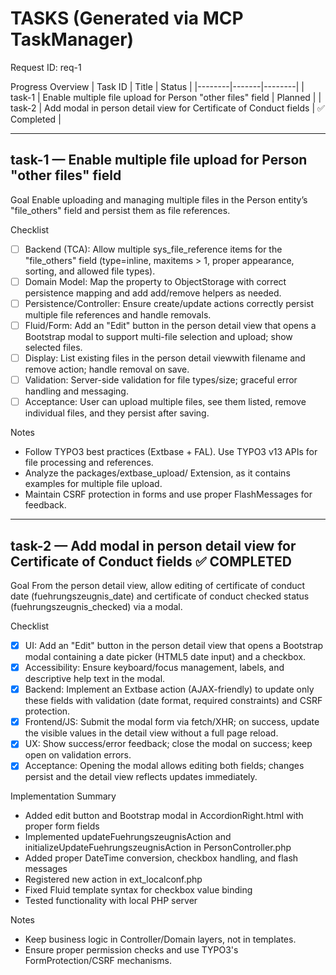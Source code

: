 # TASKS (Generated via MCP TaskManager)

Request ID: req-1

Progress Overview
| Task ID | Title | Status |
|--------|-------|--------|
| task-1 | Enable multiple file upload for Person "other files" field | Planned |
| task-2 | Add modal in person detail view for Certificate of Conduct fields | ✅ Completed |

---

## task-1 — Enable multiple file upload for Person "other files" field

Goal
Enable uploading and managing multiple files in the Person entity’s "file_others" field and persist them as file references.

Checklist
- [ ] Backend (TCA): Allow multiple sys_file_reference items for the "file_others" field (type=inline, maxitems > 1, proper appearance, sorting, and allowed file types).
- [ ] Domain Model: Map the property to ObjectStorage<FileReference> with correct persistence mapping and add add/remove helpers as needed.
- [ ] Persistence/Controller: Ensure create/update actions correctly persist multiple file references and handle removals.
- [ ] Fluid/Form: Add an "Edit" button in the person detail view that opens a Bootstrap modal to support multi-file selection and upload; show selected files.
- [ ] Display: List existing files in the person detail viewwith filename and remove action; handle removal on save.
- [ ] Validation: Server-side validation for file types/size; graceful error handling and messaging.
- [ ] Acceptance: User can upload multiple files, see them listed, remove individual files, and they persist after saving.

Notes
- Follow TYPO3 best practices (Extbase + FAL). Use TYPO3 v13 APIs for file processing and references.
- Analyze the packages/extbase_upload/ Extension, as it contains examples for multiple file upload.
- Maintain CSRF protection in forms and use proper FlashMessages for feedback.

---

## task-2 — Add modal in person detail view for Certificate of Conduct fields ✅ COMPLETED

Goal
From the person detail view, allow editing of certificate of conduct date (fuehrungszeugnis_date) and certificate of conduct checked status (fuehrungszeugnis_checked) via a modal.

Checklist
- [x] UI: Add an "Edit" button in the person detail view that opens a Bootstrap modal containing a date picker (HTML5 date input) and a checkbox.
- [x] Accessibility: Ensure keyboard/focus management, labels, and descriptive help text in the modal.
- [x] Backend: Implement an Extbase action (AJAX-friendly) to update only these fields with validation (date format, required constraints) and CSRF protection.
- [x] Frontend/JS: Submit the modal form via fetch/XHR; on success, update the visible values in the detail view without a full page reload.
- [x] UX: Show success/error feedback; close the modal on success; keep open on validation errors.
- [x] Acceptance: Opening the modal allows editing both fields; changes persist and the detail view reflects updates immediately.

Implementation Summary
- Added edit button and Bootstrap modal in AccordionRight.html with proper form fields
- Implemented updateFuehrungszeugnisAction and initializeUpdateFuehrungszeugnisAction in PersonController.php
- Added proper DateTime conversion, checkbox handling, and flash messages
- Registered new action in ext_localconf.php
- Fixed Fluid template syntax for checkbox value binding
- Tested functionality with local PHP server

Notes
- Keep business logic in Controller/Domain layers, not in templates.
- Ensure proper permission checks and use TYPO3's FormProtection/CSRF mechanisms.
